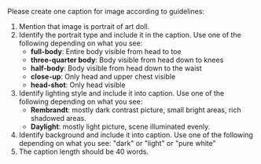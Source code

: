 Please create one caption for image according to guidelines:
1. Mention that image is portrait of art doll.
3. Identify the portrait type and include it in the caption. Use one of the following depending on what you see:
   - **full-body**: Entire body visible from head to toe
   - **three-quarter body**: Body visible from head down to knees
   - **half-body**: Body visible from head down to the waist
   - **close-up**: Only head and upper chest visible
   - **head-shot**: Only head visible
4. Identify lighting style and include it into caption. Use one of the following depending on what you see:
   - **Rembrandt**: mostly dark contrast picture, small bright areas, rich shadowed areas.
   - **Daylight**: mostly light picture, scene illuminated evenly.  
5. Identify background and include it into caption. Use one of the following depending on what you see: "dark" or "light" or "pure white"  
6. The caption length should be 40 words.